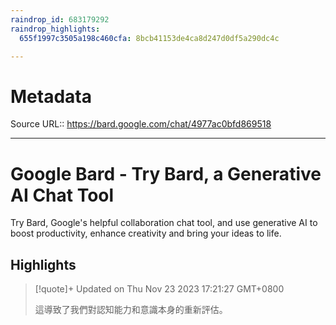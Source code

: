 ```yaml
---
raindrop_id: 683179292
raindrop_highlights:
  655f1997c3505a198c460cfa: 8bcb41153de4ca8d247d0df5a290dc4c

---
```


# Metadata
Source URL:: https://bard.google.com/chat/4977ac0bfd869518


---
# Google Bard - Try Bard, a Generative AI Chat Tool

Try Bard, Google&#39;s helpful collaboration chat tool, and use generative AI to boost productivity, enhance creativity and bring your ideas to life.

## Highlights

> [!quote]+ Updated on Thu Nov 23 2023 17:21:27 GMT+0800
>
> 這導致了我們對認知能力和意識本身的重新評估。
